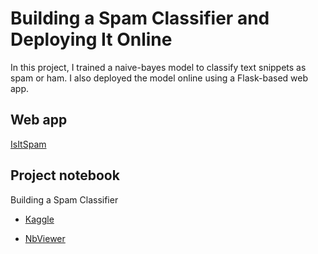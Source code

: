 # Building a Spam Classifier and Deploying It Online

In this project, I trained a naive-bayes model to classify text snippets as spam or ham. I also deployed the model online using a Flask-based web app.

## Web app

[IsItSpam](https://isitspam.herokuapp.com/)

## Project notebook

Building a Spam Classifier

- [Kaggle](https://www.kaggle.com/shambhavithakur/building-a-spam-classifier)

- [NbViewer](https://nbviewer.jupyter.org/github/shambhavithakur/spam-classifier/blob/master/building-a-spam-classifier.ipynb)
